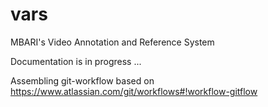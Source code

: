 vars
====

MBARI's Video Annotation and Reference System


Documentation is in progress ...

Assembling git-workflow based on https://www.atlassian.com/git/workflows#!workflow-gitflow
